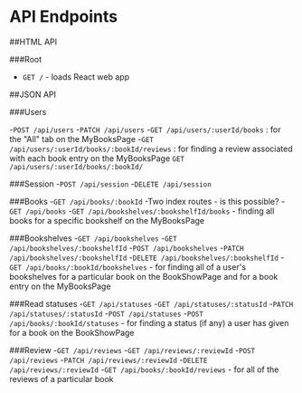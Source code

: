 # API Endpoints


##HTML API

###Root
- `GET /` - loads React web app

##JSON API

###Users

-`POST /api/users`
-`PATCH /api/users`
-`GET /api/users/:userId/books` : for the "All" tab on the MyBooksPage
-`GET /api/users/:userId/books/:bookId/reviews` : for finding a review associated with each book entry on the MyBooksPage
`GET /api/users/:userId/books/:bookId/`

###Session
-`POST /api/session`
-`DELETE /api/session`

###Books
-`GET /api/books/:bookId`
-Two index routes - is this possible?
  -`GET /api/books`
  -`GET /api/bookshelves/:bookshelfId/books` - finding all books for a specific bookshelf on the MyBooksPage


###Bookshelves
-`GET /api/bookshelves`
-`GET /api/bookshelves/:bookshelfId`
-`POST /api/bookshelves`
-`PATCH /api/bookshelves/:bookshelfId`
-`DELETE /api/bookshelves/:bookshelfId`
-`GET /api/books/:bookId/bookshelves` - for finding all of a user's bookshelves for a particular book on the BookShowPage and for a book entry on the MyBooksPage

###Read statuses
-`GET /api/statuses`
-`GET /api/statuses/:statusId`
-`PATCH /api/statuses/:statusId`
-`POST /api/statuses`
-`POST /api/books/:bookId/statuses` - for finding a status (if any) a user has given for a book on the BookShowPage

###Review
-`GET /api/reviews`
-`GET /api/reviews/:reviewId`
-`POST /api/reviews`
-`PATCH /api/reviews/:reviewId`
-`DELETE /api/reviews/:reviewId`
-`GET /api/books/:bookId/reviews` - for all of the reviews of a particular book

